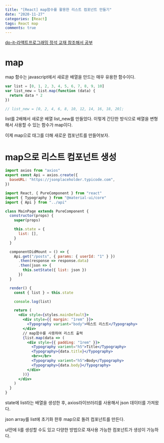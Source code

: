 ```yaml
---
title: "[React] map함수를 활용한 리스트 컴포넌트 만들기"
date: "2020-11-27"
categories: [React]
tags: React map
comments: true
---
```


[do-it-라액트프로그래밍 정석 교재 참조해서 공부]()

# map

map 함수는 javascript에서 새로운 배열을 만드는 매우 유용한 함수이다.

```jsx
var list = [0, 1, 2, 3, 4, 5, 6, 7, 8, 9, 10]
var list_new = list.map(function (data) {
  return data * 2
})

// list_new = [0, 2, 4, 6, 8, 10, 12, 14, 16, 18, 20];
```

list를 2배해서 새로운 배열 list_new를 만들었다. 이렇게 간단한 방식으로 배열을 변형해서 사용할 수 있는 함수가 map이다.

이제 map으로 태그를 더해 새로운 컴포넌트를 만들어보자.

# map으로 리스트 컴포넌트 생성

```jsx
import axios from "axios"
export const Api = axios.create({
  baseURL: "https://jsonplaceholder.typicode.com",
})
```

```jsx
import React, { PureComponent } from "react"
import { Typography } from "@material-ui/core"
import { Api } from "../api"

class MainPage extends PureComponent {
  constructor(props) {
    super(props)

    this.state = {
      list: [],
    }
  }

  componentDidMount = () => {
    Api.get("/posts", { params: { userId: "1" } })
      .then(response => response.data)
      .then(json => {
        this.setState({ list: json })
      })
  }

  render() {
    const { list } = this.state

    console.log(list)

    return (
      <div style={styles.mainDefault}>
        <div style={{ margin: "1rem" }}>
          <Typography variant="body">테스트 리스트</Typography>
        </div>
        // map함수를 사용하여 리스트 출력
        {list.map(data => (
          <div style={{ padding: "1rem" }}>
            <Typography varient="h5">Title</Typography>
            <Typography>{data.title}</Typography>
            <br></br>
            <Typography varient="h5">Body</Typography>
            <Typography>{data.body}</Typography>
          </div>
        ))}
      </div>
    )
  }
}
```

state에 list라는 배열을 생성한 후, axios라이브러리를 사용해서 json 데이터를 가져왔다.

json array를 list에 초기화 한후 map으로 돌려 컴포넌트를 만든다.

ul안에 li를 생성할 수도 있고 다양한 방법으로 재사용 가능한 컴포넌트가 생성이 가능하다.
